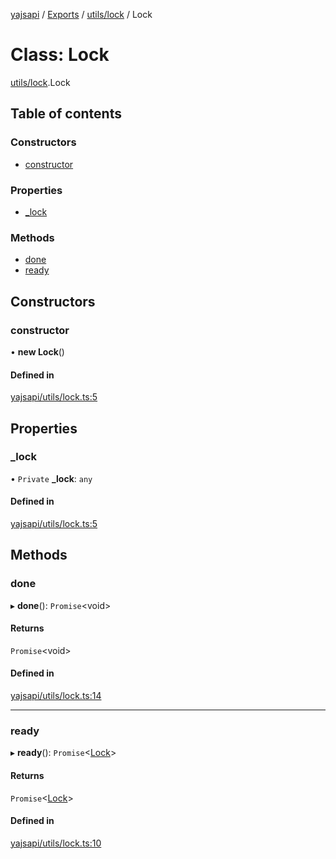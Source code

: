 [yajsapi](../README.md) / [Exports](../modules.md) / [utils/lock](../modules/utils_lock.md) / Lock

# Class: Lock

[utils/lock](../modules/utils_lock.md).Lock

## Table of contents

### Constructors

- [constructor](utils_lock.lock.md#constructor)

### Properties

- [\_lock](utils_lock.lock.md#_lock)

### Methods

- [done](utils_lock.lock.md#done)
- [ready](utils_lock.lock.md#ready)

## Constructors

### constructor

• **new Lock**()

#### Defined in

[yajsapi/utils/lock.ts:5](https://github.com/golemfactory/yajsapi/blob/8f42a91/yajsapi/utils/lock.ts#L5)

## Properties

### \_lock

• `Private` **\_lock**: `any`

#### Defined in

[yajsapi/utils/lock.ts:5](https://github.com/golemfactory/yajsapi/blob/8f42a91/yajsapi/utils/lock.ts#L5)

## Methods

### done

▸ **done**(): `Promise`<void\>

#### Returns

`Promise`<void\>

#### Defined in

[yajsapi/utils/lock.ts:14](https://github.com/golemfactory/yajsapi/blob/8f42a91/yajsapi/utils/lock.ts#L14)

___

### ready

▸ **ready**(): `Promise`<[Lock](utils_lock.lock.md)\>

#### Returns

`Promise`<[Lock](utils_lock.lock.md)\>

#### Defined in

[yajsapi/utils/lock.ts:10](https://github.com/golemfactory/yajsapi/blob/8f42a91/yajsapi/utils/lock.ts#L10)
